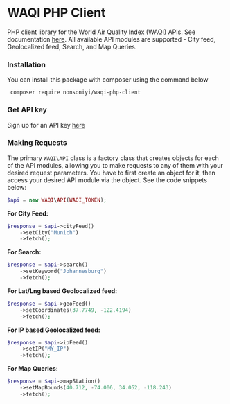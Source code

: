 # WAQI PHP Client

PHP client library for the World Air Quality Index (WAQI) APIs. See documentation [here](https://aqicn.org/json-api/doc/).
All available API modules are supported - City feed, Geolocalized feed, Search, and Map Queries.

### Installation

You can install this package with composer using the command below

```shell
 composer require nonsoniyi/waqi-php-client
```

### Get API key

Sign up for an API key [here](https://aqicn.org/data-platform/token/)

### Making Requests

The primary `WAQI\API` class is a factory class that creates objects for each of the API modules, allowing you to make requests to any of them with your desired request parameters. You have to first create an object for it, then access your desired API module via the object. See the code snippets below:

```php
$api = new WAQI\API(WAQI_TOKEN);
```

**For City Feed:**

```php
$response = $api->cityFeed()
    ->setCity("Munich")
    ->fetch();
```

**For Search:**

```php
$response = $api->search()
    ->setKeyword("Johannesburg")
    ->fetch();
```

**For Lat/Lng based Geolocalized feed:**

```php
$response = $api->geoFeed()
    ->setCoordinates(37.7749, -122.4194)
    ->fetch();
```

**For IP based Geolocalized feed:**

```php
$response = $api->ipFeed()
    ->setIP("MY_IP")
    ->fetch();
```

**For Map Queries:**

```php
$response = $api->mapStation()
    ->setMapBounds(40.712, -74.006, 34.052, -118.243)
    ->fetch();
```
